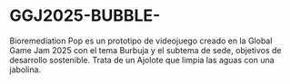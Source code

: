 # GGJ2025-BUBBLE-


Bioremediation Pop es un prototipo de videojuego creado en la Global Game Jam 2025 con el tema Burbuja y el subtema de sede, objetivos de desarrollo sostenible. Trata de un Ajolote que limpia las aguas con una jabolina.

